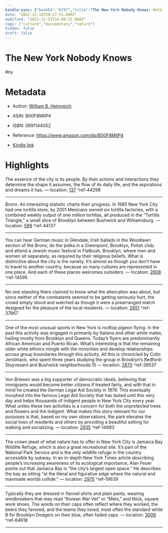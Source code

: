 ```yaml
---
kindle-sync: {"bookId":"6757","title":"The New York Nobody Knows: Walking 6,000 Miles in the City","author":"William B. Helmreich","asin":"B00F8MIIP4","lastAnnotatedDate":"2019-08-25","bookImageUrl":"https://m.media-amazon.com/images/I/918djpiWyxL._SY160.jpg","highlightsCount":8}
date: "2022-12-14T20:27:31.000Z"
modified: "2022-12-23T16:08:22.000Z"
tags: ["culture","documentary","nature"]
hidden: false
draft: false
---
```

# The New York Nobody Knows

#ny 

# Metadata

* Author: [William B. Helmreich](https://www.amazon.com/William-B-Helmreich/e/B001HMRF9E/ref=dp_byline_cont_ebooks_1)

* ASIN: B00F8MIIP4

* ISBN: 0691144052

* Reference: <https://www.amazon.com/dp/B00F8MIIP4>

* [Kindle link](kindle://book?action=open&asin=B00F8MIIP4)

# Highlights

The essence of the city is its people. By their actions and interactions they determine the shape it assumes, the flow of its daily life, and the aspirations and dreams it has. — location: [137](kindle://book?action=open&asin=B00F8MIIP4&location=137) ^ref-44298

---

Bronx. An interesting statistic charts their progress. In 1985 New York City had one tortilla store; by 2001 Mexicans owned six tortilla factories, with a combined weekly output of one million tortillas, all produced in the “Tortilla Triangle,” a small slice of Brooklyn between Bushwick and Williamsburg. — location: [599](kindle://book?action=open&asin=B00F8MIIP4&location=599) ^ref-44137

---

You can hear German music in Glendale; Irish ballads in the Woodlawn section of the Bronx; do the polka in a Greenpoint, Brooklyn, Polish club; and attend a Jewish music festival in Flatbush, Brooklyn, where men and women sit separately, as required by their religious beliefs. What is distinctive about the city is the variety. It’s almost as though you don’t have to travel to another country, because so many cultures are represented in one place. And each of these places welcomes outsiders. — location: [2608](kindle://book?action=open&asin=B00F8MIIP4&location=2608) ^ref-14595

---

No one standing there claimed to know what the altercation was about, but since neither of the combatants seemed to be getting seriously hurt, the crowd simply stood and watched as though it were a prearranged match designed for the pleasure of the local residents. — location: [2651](kindle://book?action=open&asin=B00F8MIIP4&location=2651) ^ref-37867

---

One of the most unusual sports in New York is rooftop pigeon flying. In the past this activity was engaged in primarily by Italians and other white males, hailing mostly from Brooklyn and Queens. Today’s flyers are predominantly African American and Puerto Rican. What’s interesting is that the remaining older white ethnics mingle with the minorities and develop relationships across group boundaries through this activity. All this is chronicled by Colin Jerolmack, who spent three years studying the group in Brooklyn’s Bedford-Stuyvesant and Bushwick neighborhoods.15 — location: [2870](kindle://book?action=open&asin=B00F8MIIP4&location=2870) ^ref-38537

---

Von Briesen was a big supporter of democratic ideals, believing that immigrants would become better citizens if treated fairly, and with that in mind he created the German Legal Aid Society in 1876. This eventually morphed into the famous Legal Aid Society that has lasted until this very day and helps thousands of indigent people in New York City every year. What unites these two activities is a concern for both the unprotected trees and flowers and the indigent. What makes this story relevant for our purposes is that, based on my own observations, the park elevates the social lives of residents and others by providing a beautiful setting for walking and socializing. — location: [2935](kindle://book?action=open&asin=B00F8MIIP4&location=2935) ^ref-14683

---

The crown jewel of what nature has to offer in New York City is Jamaica Bay Wildlife Refuge, which is also a great recreational site. It’s part of the National Park Service and is the only wildlife refuge in the country accessible by subway. In an in-depth New York Times article describing people’s increasing awareness of its ecological importance, Alan Feuer points out that Jamaica Bay is “the city’s largest open space.” He describes the bay as sitting “at the literal and figurative edge where the natural and manmade worlds collide.” — location: [2975](kindle://book?action=open&asin=B00F8MIIP4&location=2975) ^ref-19639

---

Typically they are dressed in flannel shirts and plain pants, wearing windbreakers that may read “Korean War Vet” or “Mets,” and thick, square work shoes. The words on their caps often reflect where they worked, the beers they favored, and the teams they loved, most often the standard white B for Brooklyn Dodgers on their blue, often faded caps. — location: [3009](kindle://book?action=open&asin=B00F8MIIP4&location=3009) ^ref-64618

---
